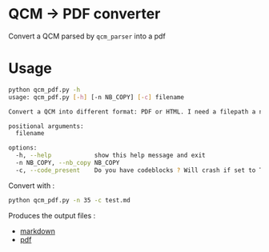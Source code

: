 # QCM -> PDF converter

Convert a QCM parsed by `qcm_parser` into a pdf

# Usage

```bash
python qcm_pdf.py -h
usage: qcm_pdf.py [-h] [-n NB_COPY] [-c] filename

Convert a QCM into different format: PDF or HTML. I need a filepath a number of copy and the option -w or -p

positional arguments:
  filename

options:
  -h, --help            show this help message and exit
  -n NB_COPY, --nb_copy NB_COPY
  -c, --code_present    Do you have codeblocks ? Will crash if set to True and there's no code blocks
```

Convert with :

```bash
python qcm_pdf.py -n 35 -c test.md                                                                                                                                                (master|…5)
```

Produces the output files :

- [markdown](./test_QUESTIONS.md)
- [pdf](./test_QUESTIONS.pdf)
